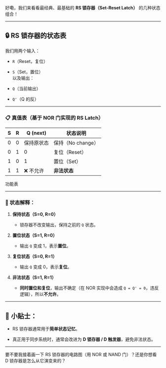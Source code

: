 

好嘞，我们来看看最经典、最基础的 **RS 锁存器（Set-Reset Latch）** 的几种状态组合！

---

## 🔒 RS 锁存器的状态表

我们用两个输入：

- `R`（Reset，复位）
    
- `S`（Set，置位）  
    以及输出：
    
- `Q`（当前输出）
    
- `Q'`（Q 的反）
    

---

### 📋 真值表（基于 NOR 门实现的 RS Latch）

|S|R|Q (next)|状态说明|
|---|---|---|---|
|0|0|保持原状态|保持（No change）|
|0|1|0|复位（Reset）|
|1|0|1|置位（Set）|
|1|1|❌ 不允许|**非法状态**|

功能表

---

### 🧠 状态解释：

1. **保持状态（S=0, R=0）**
    
    - 锁存器不改变输出，保持之前的 `Q` 状态。
        
2. **置位状态（S=1, R=0）**
    
    - 输出 `Q` 变成 1，表示**置位**。
        
3. **复位状态（S=0, R=1）**
    
    - 输出 `Q` 变成 0，表示**复位**。
        
4. **非法状态（S=1, R=1）**
    
    - **同时置位和复位**，输出不确定（在 NOR 实现中会造成 `Q = Q' = 0`，违反逻辑），所以**不允许**。
        

---

## 🧠 小贴士：

- RS 锁存器通常用于**简单状态记忆**。
    
- 真正用于同步系统时，通常会改进为 **D 锁存器 / D 触发器**，避免非法状态。
    

---

要不要我接着画一下 RS 锁存器的电路图（用 NOR 或 NAND 门）？还是你想看 D 锁存器是怎么从它演变来的？